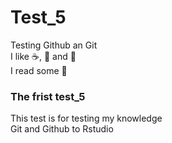 # Test_5
Testing Github an Git  
I like :coffee:, :banana: and :orange:   
I read some :book:

### The frist test_5
This test is for testing my knowledge  
Git and Github to Rstudio
